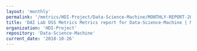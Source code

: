 ```yaml
---
layout: 'monthly'
permalink: '/metrics/HDI-Project/Data-Science-Machine/MONTHLY-REPORT-2018-10-26/'
title: 'DAI Lab OSS Metrics Metrics report for Data-Science-Machine | MONTHLY-REPORT-2018-10-26'
organization: 'HDI-Project'
repository: 'Data-Science-Machine'
current_date: '2018-10-26'
---
```

